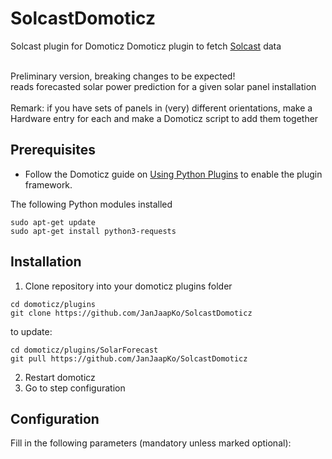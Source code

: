 # SolcastDomoticz
Solcast plugin for Domoticz
Domoticz plugin to fetch [Solcast](https://toolkit.solcast.com.au/) data<br><br>

Preliminary version, breaking changes to be expected!<br>
reads forecasted solar power prediction for a given solar panel installation<br><br>
Remark: if you have sets of panels in (very) different orientations, make a Hardware entry for each and make a Domoticz script to add them together<br>

## Prerequisites

- Follow the Domoticz guide on [Using Python Plugins](https://www.domoticz.com/wiki/Using_Python_plugins) to enable the plugin framework.

The following Python modules installed
```
sudo apt-get update
sudo apt-get install python3-requests
```

## Installation

1. Clone repository into your domoticz plugins folder
```
cd domoticz/plugins
git clone https://github.com/JanJaapKo/SolcastDomoticz
```
to update:
```
cd domoticz/plugins/SolarForecast
git pull https://github.com/JanJaapKo/SolcastDomoticz
```
2. Restart domoticz
3. Go to step configuration


## Configuration
Fill in the following parameters (mandatory unless marked optional):
